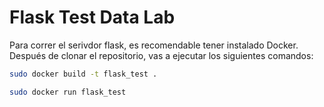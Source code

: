 # Flask Test Data Lab

Para correr el serivdor flask, es recomendable tener instalado Docker.
Después de clonar el repositorio, vas a ejecutar los siguientes comandos:

```bash
sudo docker build -t flask_test .
```


```bash
sudo docker run flask_test
```